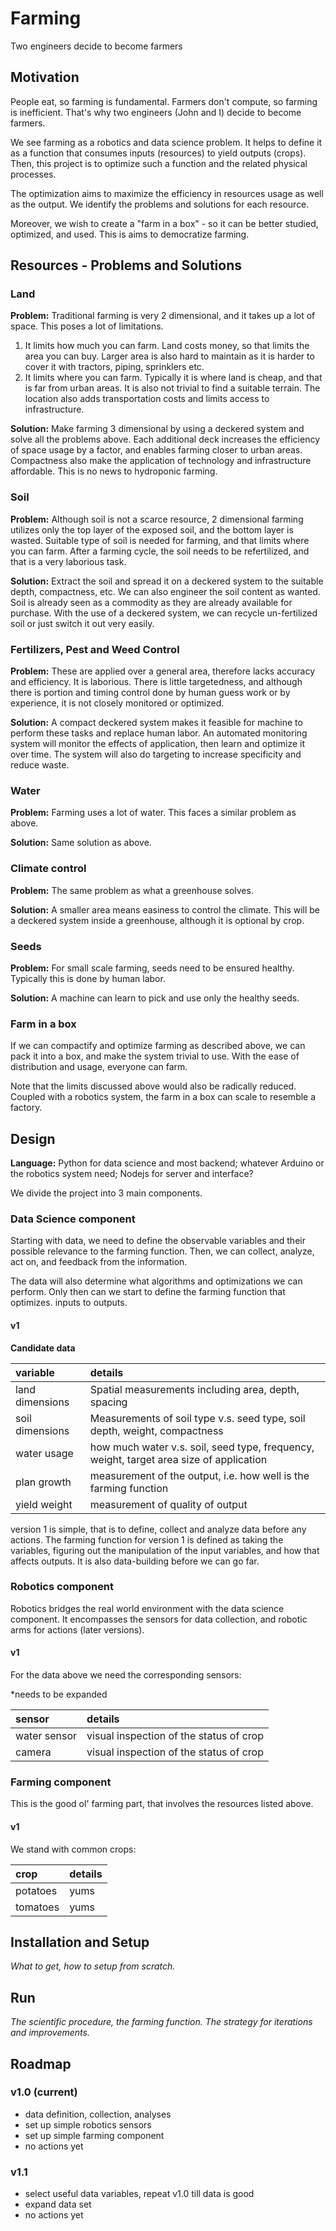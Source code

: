 # Farming
Two engineers decide to become farmers

## Motivation

People eat, so farming is fundamental. Farmers don't compute, so farming is inefficient. That's why two engineers (John and I) decide to become farmers.

We see farming as a robotics and data science problem. It helps to define it as a function that consumes inputs (resources) to yield outputs (crops). Then, this project is to optimize such a function and the related physical processes.

The optimization aims to maximize the efficiency in resources usage as well as the output. We identify the problems and solutions for each resource.

Moreover, we wish to create a "farm in a box" - so it can be better studied, optimized, and used. This is aims to democratize farming.


## Resources - Problems and Solutions

### Land

**Problem:** Traditional farming is very 2 dimensional, and it takes up a lot of space. This poses a lot of limitations.

1. It limits how much you can farm. Land costs money, so that limits the area you can buy. Larger area is also hard to maintain as it is harder to cover it with tractors, piping, sprinklers etc.
2. It limits where you can farm. Typically it is where land is cheap, and that is far from urban areas. It is also not trivial to find a suitable terrain. The location also adds transportation costs and limits access to infrastructure.

**Solution:** Make farming 3 dimensional by using a deckered system and solve all the problems above. Each additional deck increases the efficiency of space usage by a factor, and enables farming closer to urban areas. Compactness also make the application of technology and infrastructure affordable. This is no news to hydroponic farming.


### Soil

**Problem:** Although soil is not a scarce resource, 2 dimensional farming utilizes only the top layer of the exposed soil, and the bottom layer is wasted. Suitable type of soil is needed for farming, and that limits where you can farm. After a farming cycle, the soil needs to be refertilized, and that is a very laborious task.

**Solution:** Extract the soil and spread it on a deckered system to the suitable depth, compactness, etc. We can also engineer the soil content as wanted. Soil is already seen as a commodity as they are already available for purchase. With the use of a deckered system, we can recycle un-fertilized soil or just switch it out very easily.


### Fertilizers, Pest and Weed Control

**Problem:** These are applied over a general area, therefore lacks accuracy and efficiency. It is laborious. There is little targetedness, and although there is portion and timing control done by human guess work or by experience, it is not closely monitored or optimized.

**Solution:** A compact deckered system makes it feasible for machine to perform these tasks and replace human labor. An automated monitoring system will monitor the effects of application, then learn and optimize it over time. The system will also do targeting to increase specificity and reduce waste.


### Water

**Problem:** Farming uses a lot of water. This faces a similar problem as above.

**Solution:** Same solution as above.


### Climate control

**Problem:** The same problem as what a greenhouse solves.

**Solution:** A smaller area means easiness to control the climate. This will be a deckered system inside a greenhouse, although it is optional by crop.


### Seeds

**Problem:** For small scale farming, seeds need to be ensured healthy. Typically this is done by human labor.

**Solution:** A machine can learn to pick and use only the healthy seeds.


### Farm in a box

If we can compactify and optimize farming as described above, we can pack it into a box, and make the system trivial to use. With the ease of distribution and usage, everyone can farm.

Note that the limits discussed above would also be radically reduced. Coupled with a robotics system, the farm in a box can scale to resemble a factory.


## Design

**Language:** Python for data science and most backend; whatever Arduino or the robotics system need; Nodejs for server and interface?

We divide the project into 3 main components.

### Data Science component

Starting with data, we need to define the observable variables and their possible relevance to the farming function. Then, we can collect, analyze, act on, and feedback from the information. 

The data will also determine what algorithms and optimizations we can perform. Only then can we start to define the farming function that optimizes. inputs to outputs.


#### v1

**Candidate data**

|variable|details|
|:--|:--|
|land dimensions|Spatial measurements including area, depth, spacing|
|soil dimensions|Measurements of soil type v.s. seed type, soil depth, weight, compactness|
|water usage|how much water v.s. soil, seed type, frequency, weight, target area size of application|
|plan growth|measurement of the output, i.e. how well is the farming function|
|yield weight|measurement of quality of output|

version 1 is simple, that is to define, collect and analyze data before any actions. The farming function for version 1 is defined as taking the variables, figuring out the manipulation of the input variables, and how that affects outputs. It is also data-building before we can go far.


### Robotics component

Robotics bridges the real world environment with the data science component. It encompasses the sensors for data collection, and robotic arms for actions (later versions).

#### v1

For the data above we need the corresponding sensors:

*needs to be expanded

|sensor|details|
|:--|:--|
|water sensor|visual inspection of the status of crop|
|camera|visual inspection of the status of crop|


### Farming component

This is the good ol' farming part, that involves the resources listed above.

#### v1

We stand with common crops:

|crop|details|
|:--|:--|
|potatoes|yums|
|tomatoes|yums|



## Installation and Setup

*What to get, how to setup from scratch.*

## Run

*The scientific procedure, the farming function. The strategy for iterations and improvements.*


## Roadmap

### v1.0 (current)

- data definition, collection, analyses
- set up simple robotics sensors
- set up simple farming component
- no actions yet

### v1.1

- select useful data variables, repeat v1.0 till data is good
- expand data set
- no actions yet
